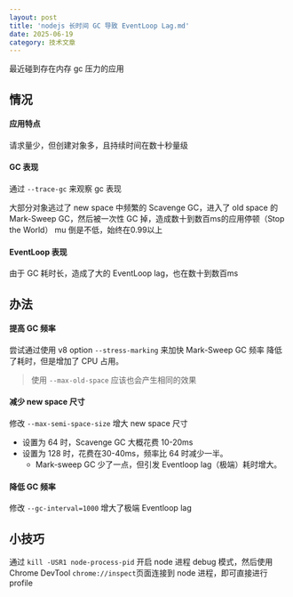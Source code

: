 ```yaml
---
layout: post
title: 'nodejs 长时间 GC 导致 EventLoop Lag.md'
date: 2025-06-19
category: 技术文章
---
```


最近碰到存在内存 gc 压力的应用

## 情况
#### 应用特点
请求量少，但创建对象多，且持续时间在数十秒量级
#### GC 表现
通过 `--trace-gc` 来观察 gc 表现

 大部分对象逃过了 new space 中频繁的 Scavenge GC，进入了 old space 的 Mark-Sweep GC，然后被一次性 GC 掉，造成数十到数百ms的应用停顿（Stop the World）
 mu 倒是不低，始终在0.99以上

#### EventLoop 表现
由于 GC 耗时长，造成了大的 EventLoop lag，也在数十到数百ms

## 办法
#### 提高 GC 频率
尝试通过使用 v8 option `--stress-marking` 来加快 Mark-Sweep GC 频率
降低了耗时，但是增加了 CPU 占用。
> 使用 `--max-old-space` 应该也会产生相同的效果

#### 减少 new space 尺寸
修改 `--max-semi-space-size` 增大 new space 尺寸
- 设置为 64 时，Scavenge GC 大概花费 10-20ms
- 设置为 128 时，花费在30-40ms，频率比 64 时减少一半。
    - Mark-sweep GC 少了一点，但引发 Eventloop lag（极端）耗时增大。

#### 降低 GC 频率
修改 `--gc-interval=1000`
增大了极端 Eventloop lag

## 小技巧
通过 `kill -USR1 node-process-pid` 开启 node 进程 debug 模式，然后使用 Chrome DevTool `chrome://inspect`页面连接到 node 进程，即可直接进行 profile

